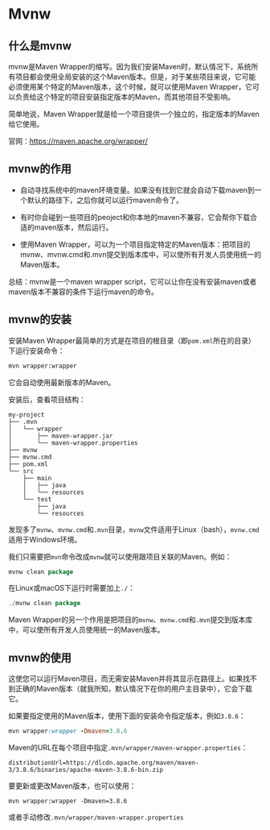 # Mvnw

## 什么是mvnw

mvnw是Maven Wrapper的缩写。因为我们安装Maven时，默认情况下，系统所有项目都会使用全局安装的这个Maven版本。但是，对于某些项目来说，它可能必须使用某个特定的Maven版本，这个时候，就可以使用Maven Wrapper，它可以负责给这个特定的项目安装指定版本的Maven，而其他项目不受影响。

简单地说，Maven Wrapper就是给一个项目提供一个独立的，指定版本的Maven给它使用。

官网：https://maven.apache.org/wrapper/

## mvnw的作用

- 自动寻找系统中的maven环境变量。如果没有找到它就会自动下载maven到一个默认的路径下，之后你就可以运行maven命令了。

- 有时你会碰到一些项目的peoject和你本地的maven不兼容，它会帮你下载合适的maven版本，然后运行。
- 使用Maven Wrapper，可以为一个项目指定特定的Maven版本：把项目的mvnw、mvnw.cmd和.mvn提交到版本库中，可以使所有开发人员使用统一的Maven版本。

总结：mvnw是一个maven wrapper script，它可以让你在没有安装maven或者maven版本不兼容的条件下运行maven的命令。
## mvnw的安装

安装Maven Wrapper最简单的方式是在项目的根目录（即`pom.xml`所在的目录）下运行安装命令：

```bash
mvn wrapper:wrapper
```

它会自动使用最新版本的Maven。

安装后，查看项目结构：

```
my-project
├── .mvn
│   └── wrapper
│       ├── maven-wrapper.jar
│       └── maven-wrapper.properties
├── mvnw
├── mvnw.cmd
├── pom.xml
└── src
    ├── main
    │   ├── java
    │   └── resources
    └── test
        ├── java
        └── resources
```

发现多了`mvnw`、`mvnw.cmd`和`.mvn`目录，`mvnw`文件适用于Linux（bash），`mvnw.cmd`适用于Windows环境。

我们只需要把`mvn`命令改成`mvnw`就可以使用跟项目关联的Maven。例如：

```kotlin
mvnw clean package
```

在Linux或macOS下运行时需要加上`./`：

```kotlin
./mvnw clean package
```

Maven Wrapper的另一个作用是把项目的`mvnw`、`mvnw.cmd`和`.mvn`提交到版本库中，可以使所有开发人员使用统一的Maven版本。

## mvnw的使用

 这使您可以运行Maven项目，而无需安装Maven并将其显示在路径上。如果找不到正确的Maven版本（就我所知，默认情况下在你的用户主目录中），它会下载它。

如果要指定使用的Maven版本，使用下面的安装命令指定版本，例如`3.8.6`：

```ruby
mvn wrapper:wrapper -Dmaven=3.8.6
```

Maven的URL在每个项目中指定`.mvn/wrapper/maven-wrapper.properties`：

```
distributionUrl=https://dlcdn.apache.org/maven/maven-3/3.8.6/binaries/apache-maven-3.8.6-bin.zip
```

要更新或更改Maven版本，也可以使用：

```
mvn wrapper:wrapper -Dmaven=3.8.6
```

或者手动修改`.mvn/wrapper/maven-wrapper.properties`
